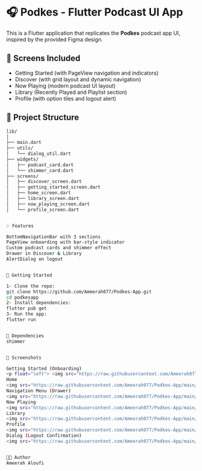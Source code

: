 # 🎧 Podkes - Flutter Podcast UI App

This is a Flutter application that replicates the **Podkes** podcast app UI, inspired by the provided Figma design.

## 📱 Screens Included

- Getting Started (with PageView navigation and indicators)
- Discover (with grid layout and dynamic navigation)
- Now Playing (modern podcast UI layout)
- Library (Recently Played and Playlist section)
- Profile (with option tiles and logout alert)

## 📂 Project Structure

```bash
lib/
│
├── main.dart
├── utils/
│   └── dialog_util.dart   
├── widgets/
│   ├── podcast_card.dart             
│   └── shimmer_card.dart           
├── screens/
│   ├── discover_screen.dart
│   ├── getting_started_screen.dart
│   ├── home_screen.dart
│   ├── library_screen.dart
│   ├── now_playing_screen.dart
│   └── profile_screen.dart


💡 Features

BottomNavigationBar with 3 sections
PageView onboarding with bar-style indicator
Custom podcast cards and shimmer effect
Drawer in Discover & Library
AlertDialog on logout


🚀 Getting Started

1- Clone the repo:
git clone https://github.com/Ameerah077/Podkes-App.git
cd podkesapp
2- Install dependencies:
flutter pub get
3- Run the app:
flutter run


🧩 Dependencies
shimmer


📸 Screenshots

Getting Started (Onboarding)
<p float="left"> <img src="https://raw.githubusercontent.com/Ameerah077/Podkes-App/main/assets/screenshots/get_start1.png" width="250"/> <img src="https://raw.githubusercontent.com/Ameerah077/Podkes-App/main/assets/screenshots/get_start2.png" width="250"/> <img src="https://raw.githubusercontent.com/Ameerah077/Podkes-App/main/assets/screenshots/get_start3.png" width="250"/> </p>
Home
<img src="https://raw.githubusercontent.com/Ameerah077/Podkes-App/main/assets/screenshots/home.png" width="300"/>
Navigation Menu (Drawer)
<img src="https://raw.githubusercontent.com/Ameerah077/Podkes-App/main/assets/screenshots/menu.png" width="300"/>
Now Playing
<img src="https://raw.githubusercontent.com/Ameerah077/Podkes-App/main/assets/screenshots/now_playing.png" width="300"/>
Library
<img src="https://raw.githubusercontent.com/Ameerah077/Podkes-App/main/assets/screenshots/liberary.png" width="300"/>
Profile
<img src="https://raw.githubusercontent.com/Ameerah077/Podkes-App/main/assets/screenshots/profile.png" width="300"/>
Dialog (Logout Confirmation)
<img src="https://raw.githubusercontent.com/Ameerah077/Podkes-App/main/assets/screenshots/dialog.png" width="300"/>


👩🏻 Author
Ameerah Aloufi

